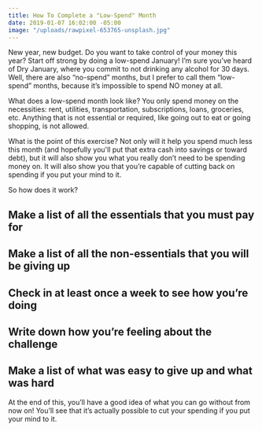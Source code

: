 ```yaml
---
title: How To Complete a "Low-Spend" Month
date: 2019-01-07 16:02:00 -05:00
image: "/uploads/rawpixel-653765-unsplash.jpg"
---
```


New year, new budget. Do you want to take control of your money this year? Start off strong by doing a low-spend January! I’m sure you’ve heard of Dry January, where you commit to not drinking any alcohol for 30 days. Well, there are also “no-spend” months, but I prefer to call them “low-spend” months, because it’s impossible to spend NO money at all.

What does a low-spend month look like? You only spend money on the necessities: rent, utilities, transportation, subscriptions, loans, groceries, etc. Anything that is not essential or required, like going out to eat or going shopping, is not allowed.

What is the point of this exercise? Not only will it help you spend much less this month (and hopefully you'll put that extra cash into savings or toward debt), but it will also show you what you really don’t need to be spending money on. It will also show you that you’re capable of cutting back on spending if you put your mind to it.

So how does it work?

## Make a list of all the essentials that you must pay for

## Make a list of all the non-essentials that you will be giving up

## Check in at least once a week to see how you’re doing

## Write down how you’re feeling about the challenge

## Make a list of what was easy to give up and what was hard

At the end of this, you’ll have a good idea of what you can go without from now on! You’ll see that it’s actually possible to cut your spending if you put your mind to it.